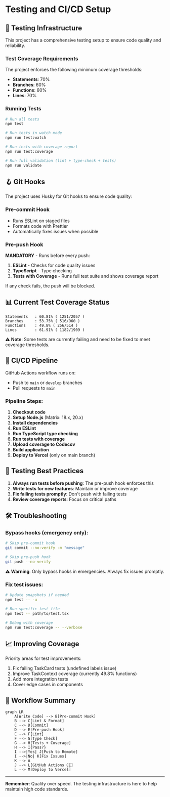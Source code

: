 # Testing and CI/CD Setup

## 🧪 Testing Infrastructure

This project has a comprehensive testing setup to ensure code quality and reliability.

### Test Coverage Requirements

The project enforces the following minimum coverage thresholds:
- **Statements**: 70%
- **Branches**: 60%
- **Functions**: 60%
- **Lines**: 70%

### Running Tests

```bash
# Run all tests
npm test

# Run tests in watch mode
npm run test:watch

# Run tests with coverage report
npm run test:coverage

# Run full validation (lint + type-check + tests)
npm run validate
```

## 🪝 Git Hooks

The project uses Husky for Git hooks to ensure code quality:

### Pre-commit Hook
- Runs ESLint on staged files
- Formats code with Prettier
- Automatically fixes issues when possible

### Pre-push Hook
**MANDATORY** - Runs before every push:
1. **ESLint** - Checks for code quality issues
2. **TypeScript** - Type checking
3. **Tests with Coverage** - Runs full test suite and shows coverage report

If any check fails, the push will be blocked.

## 📊 Current Test Coverage Status

```
Statements   : 60.81% ( 1251/2057 )
Branches     : 53.75% ( 516/960 )
Functions    : 49.8% ( 256/514 )
Lines        : 61.91% ( 1182/1909 )
```

⚠️ **Note**: Some tests are currently failing and need to be fixed to meet coverage thresholds.

## 🚀 CI/CD Pipeline

GitHub Actions workflow runs on:
- Push to `main` or `develop` branches
- Pull requests to `main`

### Pipeline Steps:
1. **Checkout code**
2. **Setup Node.js** (Matrix: 18.x, 20.x)
3. **Install dependencies**
4. **Run ESLint**
5. **Run TypeScript type checking**
6. **Run tests with coverage**
7. **Upload coverage to Codecov**
8. **Build application**
9. **Deploy to Vercel** (only on main branch)

## 📝 Testing Best Practices

1. **Always run tests before pushing**: The pre-push hook enforces this
2. **Write tests for new features**: Maintain or improve coverage
3. **Fix failing tests promptly**: Don't push with failing tests
4. **Review coverage reports**: Focus on critical paths

## 🛠️ Troubleshooting

### Bypass hooks (emergency only):
```bash
# Skip pre-commit hook
git commit --no-verify -m "message"

# Skip pre-push hook
git push --no-verify
```

⚠️ **Warning**: Only bypass hooks in emergencies. Always fix issues promptly.

### Fix test issues:
```bash
# Update snapshots if needed
npm test -- -u

# Run specific test file
npm test -- path/to/test.tsx

# Debug with coverage
npm run test:coverage -- --verbose
```

## 📈 Improving Coverage

Priority areas for test improvements:
1. Fix failing TaskCard tests (undefined labels issue)
2. Improve TaskContext coverage (currently 49.8% functions)
3. Add more integration tests
4. Cover edge cases in components

## 🔄 Workflow Summary

```mermaid
graph LR
    A[Write Code] --> B[Pre-commit Hook]
    B --> C[Lint & Format]
    C --> D[Commit]
    D --> E[Pre-push Hook]
    E --> F[Lint]
    F --> G[Type Check]
    G --> H[Tests + Coverage]
    H --> I{Pass?}
    I -->|Yes| J[Push to Remote]
    I -->|No| K[Fix Issues]
    K --> A
    J --> L[GitHub Actions CI]
    L --> M[Deploy to Vercel]
```

---

**Remember**: Quality over speed. The testing infrastructure is here to help maintain high code standards.